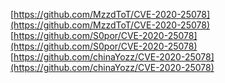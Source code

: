 [https://github.com/MzzdToT/CVE-2020-25078](https://github.com/MzzdToT/CVE-2020-25078)
[https://github.com/S0por/CVE-2020-25078](https://github.com/S0por/CVE-2020-25078)
[https://github.com/chinaYozz/CVE-2020-25078](https://github.com/chinaYozz/CVE-2020-25078)
